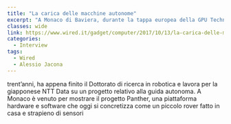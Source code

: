 ```yaml
---
title: "La carica delle macchine autonome"
excerpt: "A Monaco di Baviera, durante la tappa europea della GPU Technology Conference organizzata da NVIDIA, vanno in scena robot e autonomous machine"
classes: wide
link: https://www.wired.it/gadget/computer/2017/10/13/la-carica-delle-macchine-autonome/
categories:
  - Interview
tags:
  - Wired
  - Alessio Jacona
---
```


trent’anni, ha appena finito il Dottorato di ricerca in robotica e lavora per la giapponese NTT Data su un progetto relativo alla guida autonoma. A Monaco è venuto per mostrare il progetto Panther, una piattaforma hardware e software che oggi si concretizza come un piccolo rover fatto in casa e strapieno di sensori